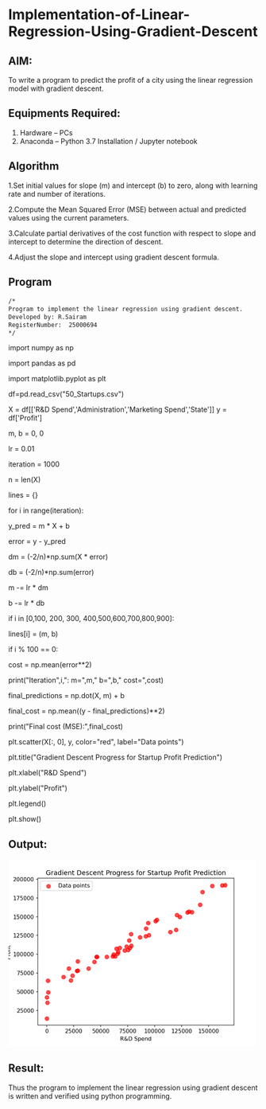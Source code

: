 # Implementation-of-Linear-Regression-Using-Gradient-Descent

## AIM:
To write a program to predict the profit of a city using the linear regression model with gradient descent.

## Equipments Required:
1. Hardware – PCs
2. Anaconda – Python 3.7 Installation / Jupyter notebook

## Algorithm
1.Set initial values for slope (m) and intercept (b) to zero, along with learning rate and number of iterations.

2.Compute the Mean Squared Error (MSE) between actual and predicted values using the current parameters.

3.Calculate partial derivatives of the cost function with respect to slope and intercept to determine the direction of descent.

4.Adjust the slope and intercept using gradient descent formula.

## Program
```
/*
Program to implement the linear regression using gradient descent.
Developed by: R.Sairam
RegisterNumber:  25000694
*/
```
import numpy as np

import pandas as pd

import matplotlib.pyplot as plt

df=pd.read_csv("50_Startups.csv")

X = df[['R&D Spend','Administration','Marketing Spend','State']]
y = df['Profit']

m, b = 0, 0

lr = 0.01

iteration = 1000

n = len(X)

lines = {}

for i in range(iteration):

y_pred = m * X + b    

error = y - y_pred
    
dm = (-2/n)*np.sum(X * error)
    
db = (-2/n)*np.sum(error)
    
m -= lr * dm

b -= lr * db
    
if i in [0,100, 200, 300, 400,500,600,700,800,900]:                

 lines[i] = (m, b)
        
if i % 100 == 0:  
    
 cost = np.mean(error**2)
    
print("Iteration",i,": m=",m," b=",b," cost=",cost)

final_predictions = np.dot(X, m) + b

final_cost = np.mean((y - final_predictions)**2)

print("Final cost (MSE):",final_cost)

plt.scatter(X[:, 0], y, color="red", label="Data points")

plt.title("Gradient Descent Progress for Startup Profit Prediction")

plt.xlabel("R&D Spend")

plt.ylabel("Profit")

plt.legend()

plt.show()



## Output:
<img src="ex3.png" alt="Output" width="500">

## Result:
Thus the program to implement the linear regression using gradient descent is written and verified using python programming.

